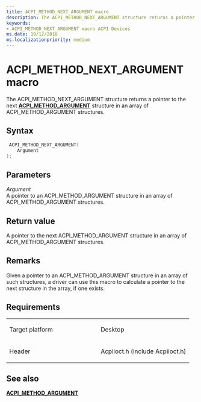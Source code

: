 ```yaml
---
title: ACPI_METHOD_NEXT_ARGUMENT macro
description: The ACPI_METHOD_NEXT_ARGUMENT structure returns a pointer to the next ACPI_METHOD_ARGUMENT structure in an array of ACPI_METHOD_ARGUMENT structures.
keywords: 
- ACPI_METHOD_NEXT_ARGUMENT macro ACPI Devices
ms.date: 10/12/2018
ms.localizationpriority: medium
---
```


# ACPI\_METHOD\_NEXT\_ARGUMENT macro


The ACPI\_METHOD\_NEXT\_ARGUMENT structure returns a pointer to the next [**ACPI\_METHOD\_ARGUMENT**](/windows-hardware/drivers/ddi/acpiioct/ns-acpiioct-_acpi_method_argument_v1) structure in an array of ACPI\_METHOD\_ARGUMENT structures.

## Syntax

```cpp
 ACPI_METHOD_NEXT_ARGUMENT(
    Argument
);
```

## Parameters

*Argument*   
A pointer to an ACPI\_METHOD\_ARGUMENT structure in an array of ACPI\_METHOD\_ARGUMENT structures.

## Return value

A pointer to the next ACPI\_METHOD\_ARGUMENT structure in an array of ACPI\_METHOD\_ARGUMENT structures.

## Remarks

Given a pointer to an ACPI\_METHOD\_ARGUMENT structure in an array of such structures, a driver can use this macro to calculate a pointer to the next structure in the array, if one exists.

## Requirements

<table>
<colgroup>
<col width="50%" />
<col width="50%" />
</colgroup>
<tbody>
<tr>
<td><p>Target platform</p></td>
<td>Desktop</td>
</tr>
<tr>
<td><p>Header</p></td>
<td>Acpiioct.h (include Acpiioct.h)</td>
</tr>
</tbody>
</table>

## See also


[**ACPI\_METHOD\_ARGUMENT**](/windows-hardware/drivers/ddi/acpiioct/ns-acpiioct-_acpi_method_argument_v1)
